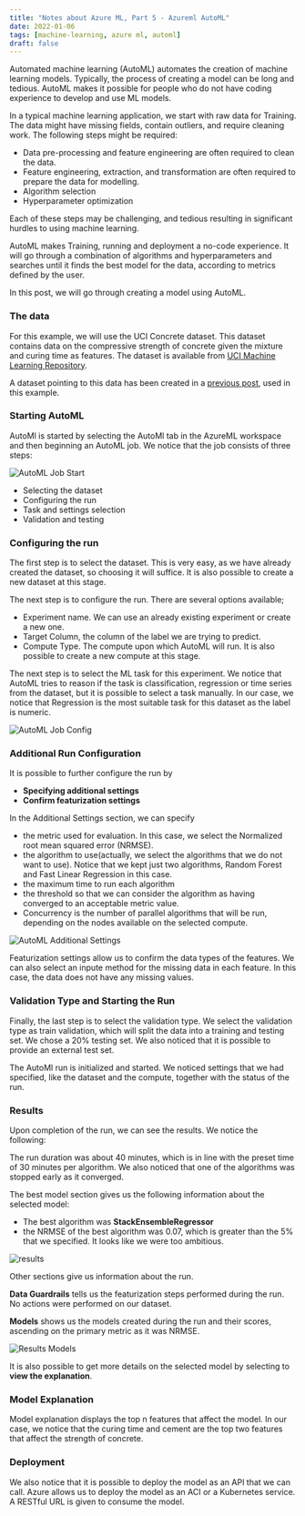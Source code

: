 ```yaml
---
title: "Notes about Azure ML, Part 5 - Azureml AutoML"
date: 2022-01-06
tags: [machine-learning, azure ml, automl]
draft: false
---
```


Automated machine learning (AutoML) automates the creation of machine learning models. Typically, the process of creating a model can be long and tedious. AutoML makes it possible for people who do not have coding experience to develop and use ML models.

In a typical machine learning application, we start with raw data for Training. The data might have missing fields, contain outliers, and require cleaning work. The following steps might be required:

- Data pre-processing and feature engineering are often required to clean the data.
- Feature engineering, extraction, and transformation are often required to prepare the data for modelling.
- Algorithm selection
- Hyperparameter optimization

Each of these steps may be challenging, and tedious resulting in significant hurdles to using machine learning.

AutoML makes Training, running and deployment a no-code experience. It will go through a combination of algorithms and hyperparameters and searches until it finds the best model for the data, according to metrics defined by the user.

In this post, we will go through creating a model using AutoML.


### The data

For this example, we will use the UCI Concrete dataset. This dataset contains data on the compressive strength of concrete given the mixture and curing time as features. The dataset is available from [UCI Machine Learning Repository](https://archive.ics.uci.edu/ml/datasets/concrete+compressive+strength).

A dataset pointing to this data has been created in a [previous post](/post/azureml_datasetfromurl), used in this example.

### Starting AutoML

AutoMl is started by selecting the AutoMl tab in the AzureML workspace and then beginning an AutoML job. We notice that the job consists of three steps:

![AutoML Job Start](/post/img/azureml_automl_config_start.jpg)

- Selecting the dataset
- Configuring the run
- Task and settings selection
- Validation and testing

### Configuring the run

The first step is to select the dataset. This is very easy, as we have already created the dataset, so choosing it will suffice. It is also possible to create a new dataset at this stage.

The next step is to configure the run. There are several options available;

- Experiment name. We can use an already existing experiment or create a new one.
- Target Column, the column of the label we are trying to predict.
- Compute Type. The compute upon which AutoML will run. It is also possible to create a new compute at this stage.

The next step is to select the ML task for this experiment. We notice that AutoML tries to reason if the task is classification, regression or time series from the dataset, but it is possible to select a task manually. In our case, we notice that Regression is the most suitable task for this dataset as the label is numeric.

![AutoML Job Config](/post/img/azureml_azureml_automl_config_1.jpg)

### Additional Run Configuration

It is possible to further configure the run by

- **Specifying additional settings**
- **Confirm featurization settings**

In the Additional Settings section, we can specify

- the metric used for evaluation. In this case, we select the Normalized root mean squared error (NRMSE).
- the algorithm to use(actually, we select the algorithms that we do not want to use). Notice that we kept just two algorithms, Random Forest and Fast Linear Regression in this case.
- the maximum time to run each algorithm
- the threshold so that we can consider the algorithm as having converged to an acceptable metric value.
- Concurrency is the number of parallel algorithms that will be run, depending on the nodes available on the selected compute.

![AutoML Additional Settings](/post/img/azureml_automl_additionalconfig_settings.jpg)

Featurization settings allow us to confirm the data types of the features. We can also select an inpute method for the missing data in each feature. In this case, the data does not have any missing values.

### Validation Type and Starting the Run

Finally, the last step is to select the validation type. We select the validation type as train validation, which will split the data into a training and testing set. We chose a 20% testing set. We also noticed that it is possible to provide an external test set.

The AutoMl run is initialized and started. We noticed settings that we had specified, like the dataset and the compute, together with the status of the run.

### Results

Upon completion of the run, we can see the results. We notice the following:

The run duration was about 40 minutes, which is in line with the preset time of 30 minutes per algorithm. We also noticed that one of the algorithms was stopped early as it converged.

The best model section gives us the following information about the selected model:

- The best algorithm was **StackEnsembleRegressor**
- the NRMSE of the best algorithm was 0.07, which is greater than the 5% that we specified. It looks like we were too ambitious.

![results](/post/img/azureml_automl_results.jpg)

Other sections give us information about the run.

**Data Guardrails** tells us the featurization steps performed during the run. No actions were performed on our dataset.

**Models** shows us the models created during the run and their scores, ascending on the primary metric as it was NRMSE.

![Results Models](/post/img/azureml_automl_results_models.jpg)

It is also possible to get more details on the selected model by selecting to **view the explanation**.

### Model Explanation

Model explanation displays the top n features that affect the model. In our case, we notice that the curing time and cement are the top two features that affect the strength of concrete.

### Deployment

We also notice that it is possible to deploy the model as an API that we can call. Azure allows us to deploy the model as an ACI or a Kubernetes service. A RESTful URL is given to consume the model.
